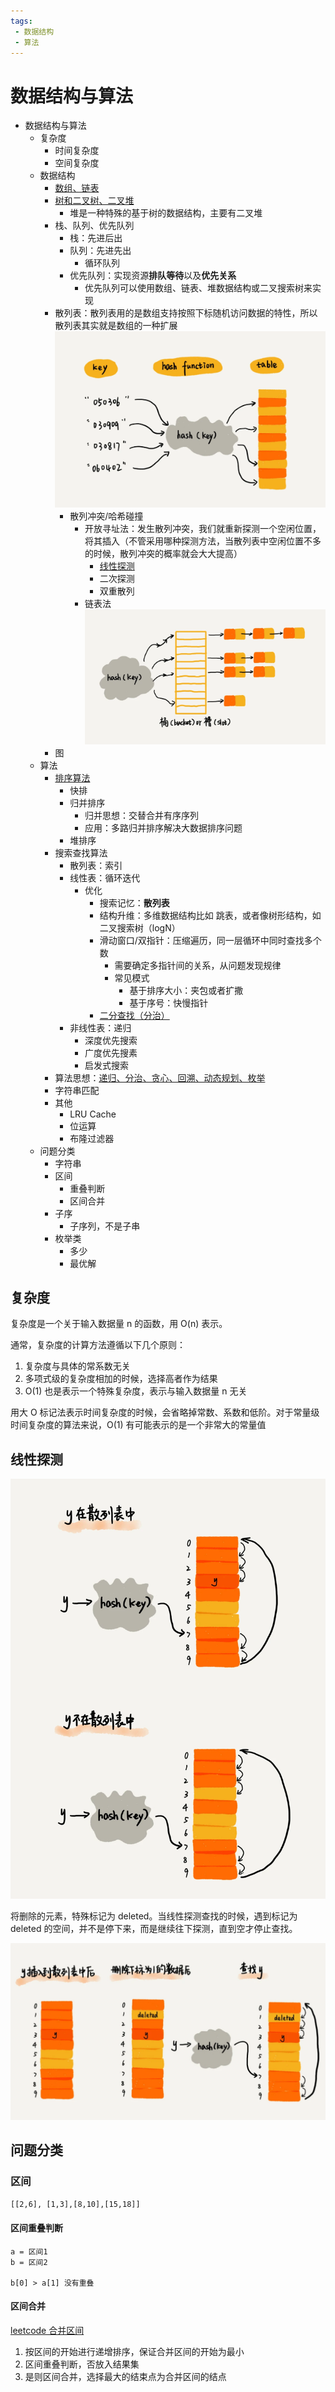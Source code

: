 ```yaml
---
tags:
 - 数据结构
 - 算法
---
```


# 数据结构与算法

- 数据结构与算法
  - 复杂度
    - 时间复杂度
    - 空间复杂度
  - 数据结构
    - [数组、链表](./底层存储结构：数组、链表.md)
    - [树和二叉树、二叉堆](./树和二叉树、二叉堆.md)
      - 堆是一种特殊的基于树的数据结构，主要有二叉堆
    - 栈、队列、优先队列
      - 栈：先进后出
      - 队列：先进先出
        - 循环队列
      - 优先队列：实现资源**排队等待**以及**优先关系**
        - 优先队列可以使用数组、链表、堆数据结构或二叉搜索树来实现
    - 散列表：散列表用的是数组支持按照下标随机访问数据的特性，所以散列表其实就是数组的一种扩展
      ![图 4](./images/1647795833834.png)  
      - 散列冲突/哈希碰撞
        - 开放寻址法：发生散列冲突，我们就重新探测一个空闲位置，将其插入（不管采用哪种探测方法，当散列表中空闲位置不多的时候，散列冲突的概率就会大大提高）
          - [线性探测](#线性探测)
          - 二次探测
          - 双重散列
        - 链表法
          ![图 5](./images/1650352201666.png)  
    - 图
  - 算法
    - [排序算法](./排序算法.md)
      - 快排
      - 归并排序
        - 归并思想：交替合并有序序列
        - 应用：多路归并排序解决大数据排序问题
      - 堆排序
    - 搜索查找算法
      - 散列表：索引
      - 线性表：循环迭代
        - 优化
          - 搜索记忆：**散列表**
          - 结构升维：多维数据结构比如 跳表，或者像树形结构，如二叉搜索树（logN）
          - 滑动窗口/双指针：压缩遍历，同一层循环中同时查找多个数
            - 需要确定多指针间的关系，从问题发现规律
            - 常见模式
              - 基于排序大小：夹包或者扩撒
              - 基于序号：快慢指针
          - [二分查找（分治）](./二分查找.md)
      - 非线性表：递归
        - 深度优先搜索
        - 广度优先搜素
        - 启发式搜索
    - 算法思想：[递归、分治、贪心、回溯、动态规划、枚举](./递归分治、贪心、回溯、动态规划.md)
    - 字符串匹配
    - 其他
      - LRU Cache
      - 位运算
      - 布隆过滤器
  - 问题分类
    - 字符串
    - 区间
      - 重叠判断
      - 区间合并
    - 子序
      - 子序列，不是子串
    - 枚举类
      - 多少
      - 最优解

## 复杂度

复杂度是一个关于输入数据量 n 的函数，用 O(n) 表示。

通常，复杂度的计算方法遵循以下几个原则：

1. 复杂度与具体的常系数无关
2. 多项式级的复杂度相加的时候，选择高者作为结果
3. O(1) 也是表示一个特殊复杂度，表示与输入数据量 n 无关


用大 O 标记法表示时间复杂度的时候，会省略掉常数、系数和低阶。对于常量级时间复杂度的算法来说，O(1) 有可能表示的是一个非常大的常量值

## 线性探测

![图 6](./images/1650352728220.png)  

将删除的元素，特殊标记为 deleted。当线性探测查找的时候，遇到标记为 deleted 的空间，并不是停下来，而是继续往下探测，直到空才停止查找。

![图 7](./images/1650352748489.png)  


## 问题分类

### 区间

`[[2,6], [1,3],[8,10],[15,18]]`

#### 区间重叠判断

```
a = 区间1
b = 区间2

b[0] > a[1] 没有重叠
```

#### 区间合并

[leetcode 合并区间](https://leetcode-cn.com/problems/merge-intervals/)

1. 按区间的开始进行递增排序，保证合并区间的开始为最小
2. 区间重叠判断，否放入结果集
3. 是则区间合并，选择最大的结束点为合并区间的结点


